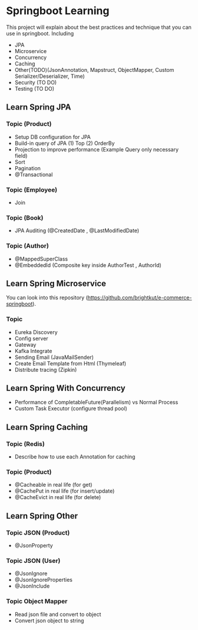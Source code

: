 # Springboot Learning

This project will explain about the best practices and technique that you can use in springboot. Including

- JPA
- Microservice
- Concurrency
- Caching
- Other(TODO)(JsonAnnotation, Mapstruct, ObjectMapper, Custom Serializer/Deserializer, Time)
- Security (TO DO)
- Testing (TO DO)

## Learn Spring JPA

### Topic (Product)
- Setup DB configuration for JPA
- Build-in query of JPA (1) Top (2) OrderBy
- Projection to improve performance (Example Query only necessary field)
- Sort
- Pagination
- @Transactional

### Topic (Employee)
- Join

### Topic (Book)
- JPA Auditing (@CreatedDate , @LastModifiedDate)

### Topic (Author)
- @MappedSuperClass
- @EmbeddedId (Composite key inside AuthorTest , AuthorId)

## Learn Spring Microservice

You can look into this repository (https://github.com/brightkut/e-commerce-springboot).

### Topic
- Eureka Discovery
- Config server
- Gateway
- Kafka Integrate
- Sending Email (JavaMailSender)
- Create Email Template from Html (Thymeleaf)
- Distribute tracing (Zipkin)

## Learn Spring With Concurrency

- Performance of CompletableFuture(Parallelism) vs Normal Process
- Custom Task Executor (configure thread pool) 

## Learn Spring Caching

### Topic (Redis)
- Describe how to use each Annotation for caching

### Topic (Product)
- @Cacheable in real life (for get)
- @CachePut in real life (for insert/update)
- @CacheEvict in real life (for delete)

## Learn Spring Other

### Topic JSON (Product)
- @JsonProperty

### Topic JSON (User)
- @JsonIgnore
- @JsonIgnoreProperties
- @JsonInclude

### Topic Object Mapper
- Read json file and convert to object
- Convert json object to string


